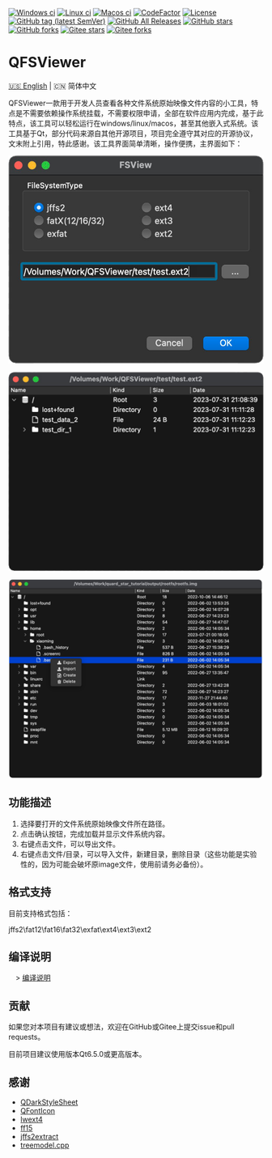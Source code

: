[![Windows ci](https://img.shields.io/github/actions/workflow/status/qqxiaoming/qfsviewer/windows.yml?branch=main&logo=data:image/svg+xml;base64,PHN2ZyByb2xlPSJpbWciIHZpZXdCb3g9IjAgMCAyNCAyNCIgeG1sbnM9Imh0dHA6Ly93d3cudzMub3JnLzIwMDAvc3ZnIj48dGl0bGU+V2luZG93czwvdGl0bGU+PHBhdGggZD0iTTAsMEgxMS4zNzdWMTEuMzcySDBaTTEyLjYyMywwSDI0VjExLjM3MkgxMi42MjNaTTAsMTIuNjIzSDExLjM3N1YyNEgwWm0xMi42MjMsMEgyNFYyNEgxMi42MjMiIGZpbGw9IiNmZmZmZmYiLz48L3N2Zz4=)](https://github.com/QQxiaoming/qfsviewer/actions/workflows/windows.yml)
[![Linux ci](https://img.shields.io/github/actions/workflow/status/qqxiaoming/qfsviewer/linux.yml?branch=main&logo=linux&logoColor=white)](https://github.com/QQxiaoming/qfsviewer/actions/workflows/linux.yml)
[![Macos ci](https://img.shields.io/github/actions/workflow/status/qqxiaoming/qfsviewer/macos.yml?branch=main&logo=apple)](https://github.com/QQxiaoming/qfsviewer/actions/workflows/macos.yml)
[![CodeFactor](https://img.shields.io/codefactor/grade/github/qqxiaoming/qfsviewer.svg?logo=codefactor)](https://www.codefactor.io/repository/github/qqxiaoming/qfsviewer)
[![License](https://img.shields.io/github/license/qqxiaoming/qfsviewer.svg?colorB=f48041&logo=gnu)](https://github.com/QQxiaoming/qfsviewer)
[![GitHub tag (latest SemVer)](https://img.shields.io/github/tag/QQxiaoming/QFSViewer.svg?logo=git)](https://github.com/QQxiaoming/QFSViewer/releases)
[![GitHub All Releases](https://img.shields.io/github/downloads/QQxiaoming/QFSViewer/total.svg?logo=pinboard)](https://github.com/QQxiaoming/QFSViewer/releases)
[![GitHub stars](https://img.shields.io/github/stars/QQxiaoming/QFSViewer.svg?logo=github)](https://github.com/QQxiaoming/QFSViewer)
[![GitHub forks](https://img.shields.io/github/forks/QQxiaoming/QFSViewer.svg?logo=github)](https://github.com/QQxiaoming/QFSViewer)
[![Gitee stars](https://gitee.com/QQxiaoming/QFSViewer/badge/star.svg?theme=dark)](https://gitee.com/QQxiaoming/QFSViewer)
[![Gitee forks](https://gitee.com/QQxiaoming/QFSViewer/badge/fork.svg?theme=dark)](https://gitee.com/QQxiaoming/QFSViewer)

# QFSViewer

[🇺🇸 English](./README.md) | 🇨🇳 简体中文

QFSViewer一款用于开发人员查看各种文件系统原始映像文件内容的小工具，特点是不需要依赖操作系统挂载，不需要权限申请，全部在软件应用内完成，基于此特点，该工具可以轻松运行在windows/linux/macos，甚至其他嵌入式系统。该工具基于Qt，部分代码来源自其他开源项目，项目完全遵守其对应的开源协议，文末附上引用，特此感谢。该工具界面简单清晰，操作便携，主界面如下：

![img0](./img/docimg0.png)

![img1](./img/docimg1.png)

![img2](./img/docimg2.png)

## 功能描述

1. 选择要打开的文件系统原始映像文件所在路径。
2. 点击确认按钮，完成加载并显示文件系统内容。
3. 右键点击文件，可以导出文件。
4. 右键点击文件/目录，可以导入文件，新建目录，删除目录（这些功能是实验性的，因为可能会破坏原image文件，使用前请务必备份）。

## 格式支持

目前支持格式包括：

jffs2\fat12\fat16\fat32\exfat\ext4\ext3\ext2

## 编译说明

　> [编译说明](./DEVELOPNOTE.md)

## 贡献

如果您对本项目有建议或想法，欢迎在GitHub或Gitee上提交issue和pull requests。

目前项目建议使用版本Qt6.5.0或更高版本。

## 感谢

- [QDarkStyleSheet](https://github.com/ColinDuquesnoy/QDarkStyleSheet)
- [QFontIcon](https://github.com/dridk/QFontIcon)
- [lwext4](https://github.com/gkostka/lwext4)
- [ff15](http://elm-chan.org/fsw/ff/00index_e.html)
- [jffs2extract](https://github.com/rickardp/jffs2extract)
- [treemodel.cpp](https://github.com/chocoball/QTreeViewTest)
